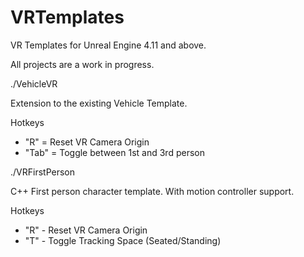 # VRTemplates
VR Templates for Unreal Engine 4.11 and above.

All projects are a work in progress.

./VehicleVR

Extension to the existing Vehicle Template. 

Hotkeys
- "R" = Reset VR Camera Origin
- "Tab" = Toggle between 1st and 3rd person

./VRFirstPerson

C++ First person character template. With motion controller support.

Hotkeys
- "R" - Reset VR Camera Origin
- "T" - Toggle Tracking Space (Seated/Standing)
